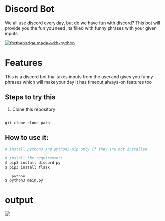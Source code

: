 # Discord Bot
We all use discord every day, but do we have fun with discord?
This bot will provide you the fun you need ,its filled with funny phrases with your given inputs

[![forthebadge made-with-python](http://ForTheBadge.com/images/badges/made-with-python.svg)](https://www.python.org/)

# Features

This is a discord bot that takes inputs from the user and gives you funny phrases which will make your day
It has timeout,always-on features too

## Steps to try this

1. Clone this repository

```

git clone clone_path

```
## How to use it:

````python
# install python3 and python3-pip only if they are not installed

# install the requirements
$ pip3 install discord.py
$ pip3 install flask
````
````
   python
$ python3 main.py
````

# output

<img src="output.png">
